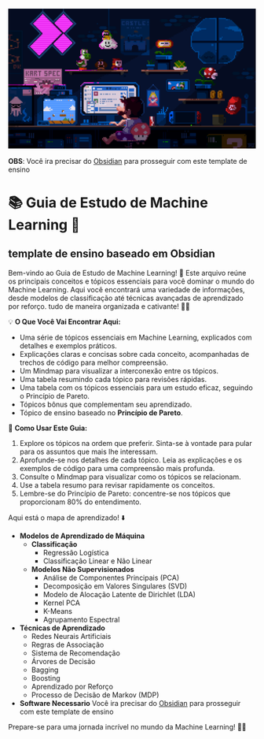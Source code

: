 <p align="center">
<img 
    src="assets/pixel-jeff-mario.gif"
    width="1200"  
/>
</p>



**OBS**: Você ira precisar do [Obsidian](https://obsidian.md/) para prosseguir com este template de ensino

# 📚 **Guia de Estudo de Machine Learning** 🤖
## template de ensino baseado em Obsidian

Bem-vindo ao Guia de Estudo de Machine Learning! 🚀 Este arquivo reúne os principais conceitos e tópicos essenciais para você dominar o mundo do Machine Learning. Aqui você encontrará uma variedade de informações, desde modelos de classificação até técnicas avançadas de aprendizado por reforço.  tudo de maneira organizada e cativante! 🧠💡

💡 **O Que Você Vai Encontrar Aqui:**

- Uma série de tópicos essenciais em Machine Learning, explicados com detalhes e exemplos práticos.
- Explicações claras e concisas sobre cada conceito, acompanhadas de trechos de código para melhor compreensão.
- Um Mindmap para visualizar a interconexão entre os tópicos.
- Uma tabela resumindo cada tópico para revisões rápidas.
- Uma tabela com os tópicos essenciais para um estudo eficaz, seguindo o Princípio de Pareto.
- Tópicos bônus que complementam seu aprendizado.
- Tópico de ensino baseado no **Princípio de Pareto**.

📖 **Como Usar Este Guia:**

1. Explore os tópicos na ordem que preferir. Sinta-se à vontade para pular para os assuntos que mais lhe interessam.
2. Aprofunde-se nos detalhes de cada tópico. Leia as explicações e os exemplos de código para uma compreensão mais profunda.
3. Consulte o Mindmap para visualizar como os tópicos se relacionam.
4. Use a tabela resumo para revisar rapidamente os conceitos.
5. Lembre-se do Princípio de Pareto: concentre-se nos tópicos que proporcionam 80% do entendimento.

Aqui está o  mapa de aprendizado! ⬇️

- **Modelos de Aprendizado de Máquina**
  - **Classificação**
    - Regressão Logística
    - Classificação Linear e Não Linear
  - **Modelos Não Supervisionados**
    - Análise de Componentes Principais (PCA)
    - Decomposição em Valores Singulares (SVD)
    - Modelo de Alocação Latente de Dirichlet (LDA)
    - Kernel PCA
    - K-Means
    - Agrupamento Espectral
- **Técnicas de Aprendizado**
  - Redes Neurais Artificiais
  - Regras de Associação
  - Sistema de Recomendação
  - Árvores de Decisão
  - Bagging
  - Boosting
  - Aprendizado por Reforço
  - Processo de Decisão de Markov (MDP)
- **Software Necessario**
  Você ira precisar do [Obsidian](https://obsidian.md/) para prosseguir com este template de ensino


Prepare-se para uma jornada incrível no mundo da Machine Learning! 🤖🌟
